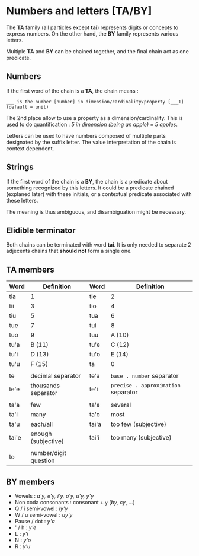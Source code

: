 # Numbers and letters [TA/BY]

The **TA** family (all particles except **tai**) represents digits or
concepts to express numbers. On the other hand, the **BY** family represents
various letters.

Multiple **TA** and **BY** can be chained together, and the final chain
act as one predicate.

## Numbers

If the first word of the chain is a **TA**, the chain means :

```eng
___ is the number [number] in dimension/cardinality/property [___1] (default = unit)
```

The 2nd place allow to use a property as a dimension/cardinality. This is used
to do quantification : *5 in dimension (being an apple)* = *5 apples*.

Letters can be used to have numbers composed of multiple parts designated by the
suffix letter. The value interpretation of the chain is context dependent.

## Strings

If the first word of the chain is a **BY**, the chain is a predicate about
something recognized by this letters. It could be a predicate chained (explaned later)
with these initials, or a contextual predicate associated with these letters.

The meaning is thus ambiguous, and disambiguation might be necessary.

## Elidible terminator

Both chains can be terminated with word **tai**. It is only needed to
separate 2 adjecents chains that **should not** form a single one.

## TA members

| Word  | Definition            | Word  | Definition                          |
| ----- | --------------------- | ----- | ----------------------------------- |
| tia   | 1                     | tie   | 2                                   |
| tii   | 3                     | tio   | 4                                   |
| tiu   | 5                     | tua   | 6                                   |
| tue   | 7                     | tui   | 8                                   |
| tuo   | 9                     | tuu   | A (10)                              |
| tu'a  | B (11)                | tu'e  | C (12)                              |
| tu'i  | D (13)                | tu'o  | E (14)                              |
| tu'u  | F (15)                | ta    | 0                                   |
|       |
| te    | decimal separator     | te'a  | `base . number` separator           |
| te'e  | thousands separator   | te'i  | `precise . approximation` separator |
|       |
| ta'a  | few                   | ta'e  | several                             |
| ta'i  | many                  | ta'o  | most                                |
| ta'u  | each/all              | tai'a | too few (subjective)                |
| tai'e | enough (subjective)   | tai'i | too many (subjective)               |
|       |
| to    | number/digit question |

## BY members

- Vowels : *a'y, e'y, i'y, o'y, u'y, y'y*
- Non coda consonants : consonant + `y` (*by, cy*, ...)
- Q / i semi-vowel : *iy'y*
- W / u semi-vowel : *uy'y*
- Pause / dot : *y'a*
- ' / h : *y'e*
- L : *y'i*
- N : *y'o*
- R : *y'u*
